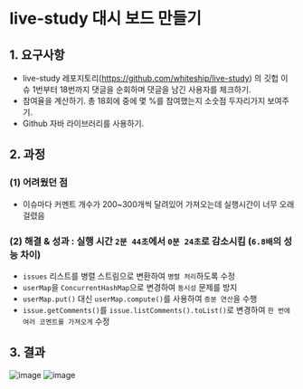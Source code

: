 # live-study 대시 보드 만들기
## 1. 요구사항
- live-study 레포지토리(https://github.com/whiteship/live-study) 의 깃헙 이슈 1번부터 18번까지 댓글을 순회하며 댓글을 남긴 사용자를 체크하기.
- 참여율을 계산하기. 총 18회에 중에 몇 %를 참여했는지 소숫점 두자리가지 보여주기.
- Github 자바 라이브러리를 사용하기.

## 2. 과정
### (1) 어려웠던 점
- 이슈마다 커멘트 개수가 200~300개씩 달려있어 가져오는데 실행시간이 너무 오래 걸렸음
### (2) 해결 & 성과 : 실행 시간 `2분 44초`에서 `0분 24초`로 감소시킴 (`6.8배`의 성능 차이)
- `issues` 리스트를 병렬 스트림으로 변환하여 `병렬 처리`하도록 수정
- `userMap`을 `ConcurrentHashMap`으로 변경하여 `동시성` 문제를 방지
- `userMap.put()` 대신 `userMap.compute()`를 사용하여 `증분 연산`을 수행
- `issue.getComments()`를 `issue.listComments().toList()`로 변경하여 `한 번에 여러 코멘트를 가져오게` 수정


## 3. 결과
![image](https://github.com/ChooSeoyeon/java-study/assets/83302344/18edce40-13d8-47e1-ad8c-bca342cf30ce)
![image](https://github.com/ChooSeoyeon/java-study/assets/83302344/d7f1a67b-e328-4b88-b723-fd304d66f27c)

